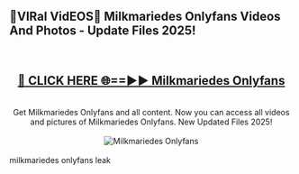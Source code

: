 <h2>🔴VIRal VidEOS🔴 Milkmariedes Onlyfans Videos And Photos - Update Files 2025!</h2>
<br>
<div align="center">
<h2><a href="https://virallinks.top/odZfE0" rel="nofollow">🔴 CLICK HERE 🌐==►► Milkmariedes Onlyfans</a></h2>
<br>
Get Milkmariedes Onlyfans and all content. Now you can access all videos and pictures of Milkmariedes Onlyfans. New Updated Files 2025!
<br>
<br>
<a href="https://virallinks.top/odZfE0" rel="nofollow" data-target="animated-image.originalLink"><img src="https://i.imgur.com/dJHk4Zq.gif)" alt="Milkmariedes Onlyfans" style="max-width: 100%; display: inline-block;" data-target="animated-image.originalImage"></a>
</div>
<br>
milkmariedes onlyfans leak